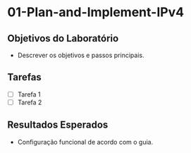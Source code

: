 # 01-Plan-and-Implement-IPv4

## Objetivos do Laboratório

- Descrever os objetivos e passos principais.

## Tarefas
- [ ] Tarefa 1
- [ ] Tarefa 2

## Resultados Esperados
- Configuração funcional de acordo com o guia.
